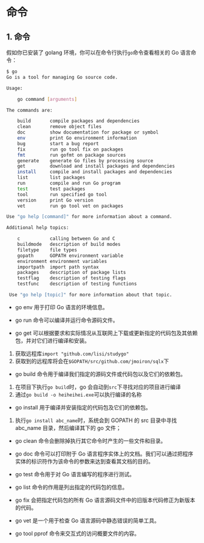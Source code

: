 # 命令

## 1. 命令

假如你已安装了 golang 环境，你可以在命令行执行`go`命令查看相关的 Go 语言命令：

```bash
$ go
Go is a tool for managing Go source code.

Usage:

    go command [arguments]

The commands are:

    build       compile packages and dependencies
    clean       remove object files
    doc         show documentation for package or symbol
    env         print Go environment information
    bug         start a bug report
    fix         run go tool fix on packages
    fmt         run gofmt on package sources
    generate    generate Go files by processing source
    get         download and install packages and dependencies
    install     compile and install packages and dependencies
    list        list packages
    run         compile and run Go program
    test        test packages
    tool        run specified go tool
    version     print Go version
    vet         run go tool vet on packages

Use "go help [command]" for more information about a command.

Additional help topics:

    c           calling between Go and C
    buildmode   description of build modes
    filetype    file types
    gopath      GOPATH environment variable
    environment environment variables
    importpath  import path syntax
    packages    description of package lists
    testflag    description of testing flags
    testfunc    description of testing functions

 Use "go help [topic]" for more information about that topic.
```

- go env 用于打印 Go 语言的环境信息。

- go run 命令可以编译并运行命令源码文件。

- go get 可以根据要求和实际情况从互联网上下载或更新指定的代码包及其依赖包，并对它们进行编译和安装。

1. 获取远程库`import "github.com/lisi/studygo"`
2. 获取到的远程库将会在`$GOPATH/src/github.com/jmoiron/sqlx`下

- go build 命令用于编译我们指定的源码文件或代码包以及它们的依赖包。

1. 在项目下执行`go build`时，go 会自动到`src`下寻找对应的项目进行编译
2. 通过`go build -o heiheihei.exe`可以执行编译的名称

- go install 用于编译并安装指定的代码包及它们的依赖包。

1. 执行`go install abc_name`时，系统会到 GOPATH 的 src 目录中寻找 abc_name 目录，然后编译其下的 go 文件；

- go clean 命令会删除掉执行其它命令时产生的一些文件和目录。

- go doc 命令可以打印附于 Go 语言程序实体上的文档。我们可以通过把程序实体的标识符作为该命令的参数来达到查看其文档的目的。

- go test 命令用于对 Go 语言编写的程序进行测试。

- go list 命令的作用是列出指定的代码包的信息。

- go fix 会把指定代码包的所有 Go 语言源码文件中的旧版本代码修正为新版本的代码。

- go vet 是一个用于检查 Go 语言源码中静态错误的简单工具。

- go tool pprof 命令来交互式的访问概要文件的内容。

